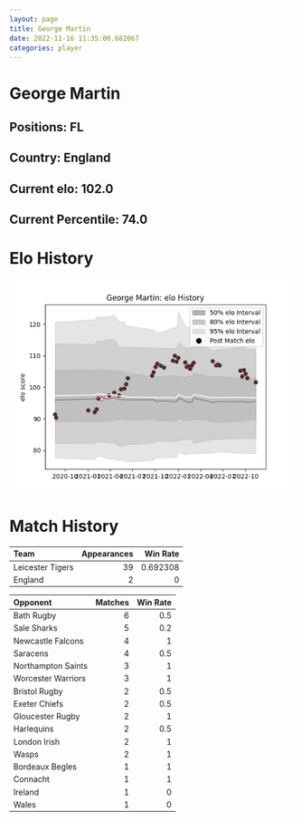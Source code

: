 ```yaml
---  
layout: page  
title: George Martin  
date: 2022-11-16 11:35:00.682067  
categories: player  
---
```

# George Martin

## Positions: FL

## Country: England

## Current elo: 102.0

## Current Percentile: 74.0

# Elo History


![elo history](history_GeorgeMartin.png)
# Match History


| Team             |   Appearances |   Win Rate |
|:-----------------|--------------:|-----------:|
| Leicester Tigers |            39 |   0.692308 |
| England          |             2 |   0        |

| Opponent           |   Matches |   Win Rate |
|:-------------------|----------:|-----------:|
| Bath Rugby         |         6 |        0.5 |
| Sale Sharks        |         5 |        0.2 |
| Newcastle Falcons  |         4 |        1   |
| Saracens           |         4 |        0.5 |
| Northampton Saints |         3 |        1   |
| Worcester Warriors |         3 |        1   |
| Bristol Rugby      |         2 |        0.5 |
| Exeter Chiefs      |         2 |        0.5 |
| Gloucester Rugby   |         2 |        1   |
| Harlequins         |         2 |        0.5 |
| London Irish       |         2 |        1   |
| Wasps              |         2 |        1   |
| Bordeaux Begles    |         1 |        1   |
| Connacht           |         1 |        1   |
| Ireland            |         1 |        0   |
| Wales              |         1 |        0   |